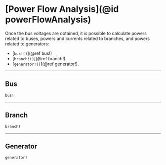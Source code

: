 # [Power Flow Analysis](@id powerFlowAnalysis)

Once the bus voltages are obtained, it is possible to calculate powers related to buses, powers and currents related to branches, and powers related to generators:
* [`bus!()`](@ref bus!)
* [`branch!()`](@ref branch!)
* [`generator!()`](@ref generator!).


---

## Bus
```@docs
bus!
```

---

## Branch
```@docs
branch!
```
---

## Generator
```@docs
generator!
```

